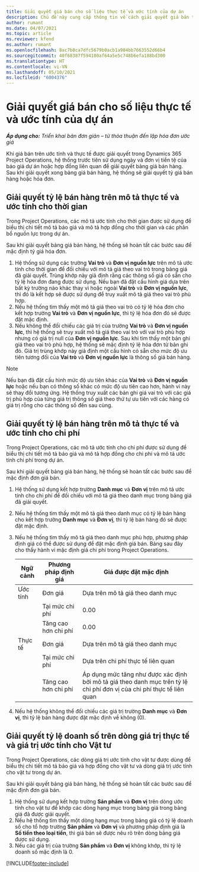 ```yaml
---
title: Giải quyết giá bán cho số liệu thực tế và ước tính của dự án
description: Chủ đề này cung cấp thông tin về cách giải quyết giá bán trên giá trị thực tế và ước tính của dự án.
author: rumant
ms.date: 04/07/2021
ms.topic: article
ms.reviewer: kfend
ms.author: rumant
ms.openlocfilehash: 8ac7b8ca7dfc5679b0acb1a984bb7663552d66b4
ms.sourcegitcommit: 40f68387f594180af64a5e5c748b6efa188bd300
ms.translationtype: HT
ms.contentlocale: vi-VN
ms.lasthandoff: 05/10/2021
ms.locfileid: "6004376"
---
```

# <a name="resolve-sales-prices-for-project-estimates-and-actuals"></a>Giải quyết giá bán cho số liệu thực tế và ước tính của dự án

_**Áp dụng cho:** Triển khai bản đơn giản – từ thỏa thuận đến lập hóa đơn ước giá_

Khi giá bán trên ước tính và thực tế được giải quyết trong Dynamics 365 Project Operations, hệ thống trước tiên sử dụng ngày và đơn vị tiền tệ của báo giá dự án hoặc hợp đồng liên quan để giải quyết bảng giá bán hàng. Sau khi giải quyết xong bảng giá bán hàng, hệ thống sẽ giải quyết tỷ giá bán hàng hoặc hóa đơn.

## <a name="resolve-sales-rates-on-actual-and-estimate-lines-for-time"></a>Giải quyết tỷ lệ bán hàng trên mô tả thực tế và ước tính cho thời gian

Trong Project Operations, các mô tả ước tính cho thời gian được sử dụng để biểu thị chi tiết mô tả báo giá và mô tả hợp đồng cho thời gian và các phân bổ nguồn lực trong dự án.

Sau khi giải quyết bảng giá bán hàng, hệ thống sẽ hoàn tất các bước sau để mặc định tỷ giá hóa đơn.

1. Hệ thống sử dụng các trường **Vai trò** và **Đơn vị nguồn lực** trên mô tả ước tính cho thời gian để đối chiếu với mô tả giá theo vai trò trong bảng giá đã giải quyết. Trùng khớp này giả định rằng các thông số giá có sẵn cho tỷ lệ hóa đơn đang được sử dụng. Nếu bạn đã đặt cấu hình giá dựa trên bất kỳ trường nào khác thay vì hoặc ngoài **Vai trò** và **Đơn vị nguồn lực**, thì đó là kết hợp sẽ được sử dụng để truy xuất mô tả giá theo vai trò phù hợp.
2. Nếu hệ thống tìm thấy một mô tả giá theo vai trò có tỷ lệ hóa đơn cho kết hợp trường **Vai trò** và **Đơn vị nguồn lực**, thì tỷ lệ hóa đơn đó sẽ được đặt mặc định.
3. Nếu không thể đối chiếu các giá trị của trường **Vai trò** và **Đơn vị nguồn lực**, thì hệ thống sẽ truy xuất mô tả giá theo vai trò với vai trò phù hợp nhưng có giá trị null của **Đơn vị nguồn lực**. Sau khi tìm thấy một bản ghi giá theo vai trò phù hợp, hệ thống sẽ mặc định tỷ lệ hóa đơn từ bản ghi đó. Giá trị trùng khớp này giả định một cấu hình có sẵn cho mức độ ưu tiên tương đối của **Vai trò** và **Đơn vị nguồn lực** là thông số giá bán hàng.

> [!NOTE]
> Nếu bạn đã đặt cấu hình mức độ ưu tiên khác của **Vai trò** và **Đơn vị nguồn lực** hoặc nếu bạn có thông số khác có mức độ ưu tiên cao hơn, hành vi này sẽ thay đổi tương ứng. Hệ thống truy xuất các bản ghi giá vai trò với các giá trị phù hợp của từng giá trị thông số giá theo thứ tự ưu tiên với các hàng có giá trị rỗng cho các thông số đến sau cùng.

## <a name="resolve-sales-rates-on-actual-and-estimate-lines-for-expense"></a>Giải quyết tỷ lệ bán hàng trên mô tả thực tế và ước tính cho chi phí

Trong Project Operations, các mô tả ước tính cho chi phí được sử dụng để biểu thị chi tiết mô tả báo giá và mô tả hợp đồng cho chi phí và mô tả ước tính chi phí trong dự án.

Sau khi giải quyết bảng giá bán hàng, hệ thống sẽ hoàn tất các bước sau để mặc định đơn giá bán.

1. Hệ thống sử dụng kết hợp trường **Danh mục** và **Đơn vị** trên mô tả ước tính cho chi phí để đối chiếu với mô tả giá theo danh mục trong bảng giá đã giải quyết.
2. Nếu hệ thống tìm thấy một mô tả giá theo danh mục có tỷ lệ bán hàng cho kết hợp trường **Danh mục** và **Đơn vị**, thì tỷ lệ bán hàng đó sẽ được đặt mặc định.
3. Nếu hệ thống tìm thấy mô tả giá theo danh mục phù hợp, phương pháp định giá có thể được sử dụng để đặt mặc định giá bán. Bảng sau đây cho thấy hành vi mặc định giá chi phí trong Project Operations.

    | Ngữ cảnh | Phương pháp định giá | Giá được đặt mặc định |
    | --- | --- | --- |
    | Ước tính | Đơn giá | Dựa trên mô tả giá theo danh mục |
    | &nbsp; | Tại mức chi phí | 0.00 |
    | &nbsp; | Tăng cao hơn chi phí | 0.00 |
    | Thực tế | Đơn giá | Dựa trên mô tả giá theo danh mục |
    | &nbsp; | Tại mức chi phí | Dựa trên chi phí thực tế liên quan |
    | &nbsp; | Tăng cao hơn chi phí | Áp dụng mức tăng như được xác định bởi mô tả giá theo danh mục trên tỷ lệ chi phí đơn vị của chi phí thực tế liên quan |

4. Nếu hệ thống không thể đối chiếu các giá trị trường **Danh mục** và **Đơn vị**, thì tỷ lệ bán hàng được đặt mặc định về không (0).

## <a name="resolving-sales-rates-on-actual-and-estimate-lines-for-material"></a>Giải quyết tỷ lệ doanh số trên dòng giá trị thực tế và giá trị ước tính cho Vật tư

Trong Project Operations, các dòng giá trị ước tính cho vật tư được dùng để biểu thị chi tiết mô tả báo giá và hợp đồng cho vật tư và dòng giá trị ước tính cho vật tư trong dự án.

Sau khi giải quyết bảng giá bán hàng, hệ thống sẽ hoàn tất các bước sau để mặc định đơn giá bán.

1. Hệ thống sử dụng kết hợp trường **Sản phẩm** và **Đơn vị** trên dòng ước tính cho vật tư để khớp các dòng hạng mục trong bảng giá trong bảng giá đã được giải quyết.
2. Nếu hệ thống tìm thấy một dòng hạng mục trong bảng giá có tỷ lệ doanh số cho tổ hợp trường **Sản phẩm** và **Đơn vị** và phương pháp định giá là **Số tiền theo loại tiền**, thì giá bán sẽ được nêu rõ trên dòng bảng giá được sử dụng.
3. Nếu các giá trị của trường **Sản phẩm** và **Đơn vị** không khớp, thì tỷ lệ doanh số mặc định là 0.

[!INCLUDE[footer-include](../../includes/footer-banner.md)]
